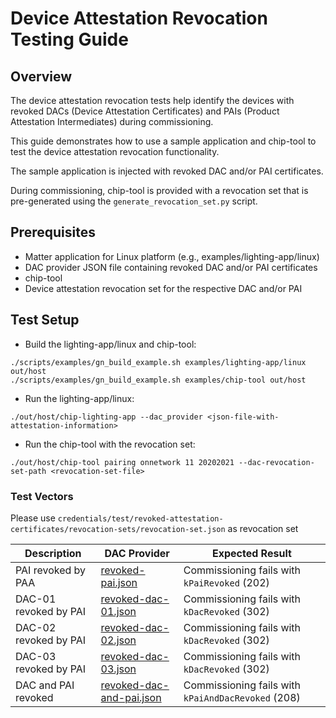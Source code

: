 # Device Attestation Revocation Testing Guide

## Overview

The device attestation revocation tests help identify the devices with revoked
DACs (Device Attestation Certificates) and PAIs (Product Attestation
Intermediates) during commissioning.

This guide demonstrates how to use a sample application and chip-tool to test
the device attestation revocation functionality.

The sample application is injected with revoked DAC and/or PAI certificates.

During commissioning, chip-tool is provided with a revocation set that is
pre-generated using the `generate_revocation_set.py` script.

## Prerequisites

-   Matter application for Linux platform (e.g., examples/lighting-app/linux)
-   DAC provider JSON file containing revoked DAC and/or PAI certificates
-   chip-tool
-   Device attestation revocation set for the respective DAC and/or PAI

## Test Setup

-   Build the lighting-app/linux and chip-tool:

```
./scripts/examples/gn_build_example.sh examples/lighting-app/linux out/host
./scripts/examples/gn_build_example.sh examples/chip-tool out/host
```

-   Run the lighting-app/linux:

```
./out/host/chip-lighting-app --dac_provider <json-file-with-attestation-information>
```

-   Run the chip-tool with the revocation set:

```
./out/host/chip-tool pairing onnetwork 11 20202021 --dac-revocation-set-path <revocation-set-file>
```

### Test Vectors

Please use
`credentials/test/revoked-attestation-certificates/revocation-sets/revocation-set.json`
as revocation set

| Description           | DAC Provider                                                                                                                           | Expected Result                                    |
| --------------------- | -------------------------------------------------------------------------------------------------------------------------------------- | -------------------------------------------------- |
| PAI revoked by PAA    | [revoked-pai.json](../../credentials/test/revoked-attestation-certificates/dac-provider-test-vectors/revoked-pai.json)                 | Commissioning fails with `kPaiRevoked` (202)       |
| DAC-01 revoked by PAI | [revoked-dac-01.json](../../credentials/test/revoked-attestation-certificates/dac-provider-test-vectors/revoked-dac-01.json)           | Commissioning fails with `kDacRevoked` (302)       |
| DAC-02 revoked by PAI | [revoked-dac-02.json](../../credentials/test/revoked-attestation-certificates/dac-provider-test-vectors/revoked-dac-02.json)           | Commissioning fails with `kDacRevoked` (302)       |
| DAC-03 revoked by PAI | [revoked-dac-03.json](../../credentials/test/revoked-attestation-certificates/dac-provider-test-vectors/revoked-dac-03.json)           | Commissioning fails with `kDacRevoked` (302)       |
| DAC and PAI revoked   | [revoked-dac-and-pai.json](../../credentials/test/revoked-attestation-certificates/dac-provider-test-vectors/revoked-dac-and-pai.json) | Commissioning fails with `kPaiAndDacRevoked` (208) |
